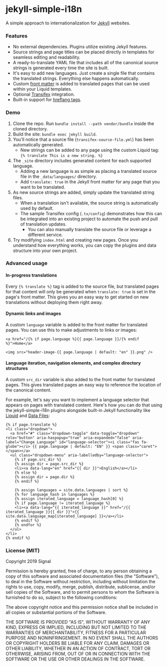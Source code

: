 # jekyll-simple-i18n

A simple approach to internationalization for [Jekyll](https://jekyllrb.com/) websites.

### Features

* No external dependencies. Plugins utilize existing Jekyll features.
* Source strings and page titles can be placed directly in templates for seamless editing and readability.
* A ready-to-translate YAML file that includes all of the canonical source strings is generated every time the site is built.
* It's easy to add new languages. Just create a single file that contains the translated strings. Everything else happens automatically.
* Custom [front matter](https://jekyllrb.com/docs/front-matter/) is added to translated pages that can be used within your Liquid templates.
* Optional [Transifex](https://www.transifex.com/) integration.
* Built-in support for [hreflang tags](https://en.wikipedia.org/wiki/Hreflang).

### Demo

1. Clone the repo. Run `bundle install --path vendor/bundle` inside the cloned directory.
2. Build the site: `bundle exec jekyll build`.
3. You'll notice that a source file (`transifex-source-file.yml`) has been automatically generated.
   * New strings can be added to any page using the custom Liquid tag: `{% translate This is a new string. %}`
4. The `_site` directory includes generated content for each supported language.
   * Adding a new language is as simple as placing a translated source file in the `_data/languages/` directory.
   * Add `translate: true` in the Jekyll front matter for any page that you want to be translated.
5. As new source strings are added, simply update the translated string files.
   * When a translation isn't available, the source string is automatically used by default.
   * The sample Transifex config (`.tx/config`) demonstrates how this can be integrated into an existing project to automate the push and pull of translation updates.
     * You can also manually translate the source file or leverage a different service.
6. Try modifying `index.html` and creating new pages. Once you understand how everything works, you can copy the plugins and data structure into your own project.

### Advanced usage

#### In-progress translations
Every `{% translate %}` tag is added to the source file, but translated pages for that content will only be generated when `translate: true` is set in the page's front matter. This gives you an easy way to get started on new translations without deploying them right away.

#### Dynamic links and images
A custom `language` variable is added to the front matter for translated pages. You can use this to make adjustments to links or images:

```liquid
<a href="/{% if page.language %}{{ page.language }}/{% endif %}">Home</a>

<img src="header-image-{{ page.language | default: "en" }}.png" />
```

#### Language iteration, navigation elements, and complex directory structures

A custom `src_dir` variable is also added to the front matter for translated pages. This gives translated pages an easy way to reference the location of the canonical content.

For example, let's say you want to implement a language selector that appears on pages with translated content. Here's how you can do that using the jekyll-simple-i18n plugins alongside built-in Jekyll functionality like [Liquid](https://jekyllrb.com/docs/liquid/) and [Data Files](https://jekyllrb.com/docs/datafiles/):

```liquid
{% if page.translate %}
<li class="dropdown">
  <a href="#" class="dropdown-toggle" data-toggle="dropdown" role="button" aria-haspopup="true" aria-expanded="false" aria-label="Change Language" id="language-selector"><i class="fas fa-globe"></i> {{ page.language | default: "EN" }} <span class="caret"></span></a>
  <ul class="dropdown-menu" aria-labelledby="language-selector">
    {% if page.src_dir %}
    {% assign dir = page.src_dir %}
    <li><a data-lang="en" href="{{ dir }}">English</a></li>
    {% else %}
    {% assign dir = page.dir %}
    {% endif %}

    {% assign languages = site.data.languages | sort %}
    {% for language_hash in languages %}
    {% assign iterated_language = language_hash[0] %}
    {% if page.language != iterated_language %}
    <li><a data-lang="{{ iterated_language }}" href="/{{ iterated_language }}{{ dir }}">{{ site.data.language_map[iterated_language] }}</a></li>
    {% endif %}
    {% endfor %}
  </ul>
</li>
{% endif %}
```

### License (MIT)

Copyright 2019 Signal

Permission is hereby granted, free of charge, to any person obtaining a copy of this software and associated documentation files (the "Software"), to deal in the Software without restriction, including without limitation the rights to use, copy, modify, merge, publish, distribute, sublicense, and/or sell copies of the Software, and to permit persons to whom the Software is furnished to do so, subject to the following conditions:

The above copyright notice and this permission notice shall be included in all copies or substantial portions of the Software.

THE SOFTWARE IS PROVIDED "AS IS", WITHOUT WARRANTY OF ANY KIND, EXPRESS OR IMPLIED, INCLUDING BUT NOT LIMITED TO THE WARRANTIES OF MERCHANTABILITY, FITNESS FOR A PARTICULAR PURPOSE AND NONINFRINGEMENT. IN NO EVENT SHALL THE AUTHORS OR COPYRIGHT HOLDERS BE LIABLE FOR ANY CLAIM, DAMAGES OR OTHER LIABILITY, WHETHER IN AN ACTION OF CONTRACT, TORT OR OTHERWISE, ARISING FROM, OUT OF OR IN CONNECTION WITH THE SOFTWARE OR THE USE OR OTHER DEALINGS IN THE SOFTWARE.
